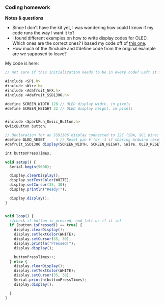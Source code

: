 ### Coding homework

**Notes & questions**
- Since I don't have the kit yet, I was wondering how could I know if my code runs the way I want it to?
- I found different examples on how to write display codes for OLED. Which ones are the correct ones? I based my code off of [this one](https://www.instructables.com/id/Fun-With-OLED-Display-and-Arduino/).
- How much of the #include and #define code from the original example are we supposed to leave?

My code is here:

```javascript
// not sure if this initialization needs to be in every code? Left it from the example sketch.

#include <SPI.h>
#include <Wire.h>
#include <Adafruit_GFX.h>
#include <Adafruit_SSD1306.h>

#define SCREEN_WIDTH 128 // OLED display width, in pixels
#define SCREEN_HEIGHT 32 // OLED display height, in pixels


#include <SparkFun_Qwiic_Button.h>
QwiicButton button;

// Declaration for an SSD1306 display connected to I2C (SDA, SCL pins)
#define OLED_RESET     4 // Reset pin # (or -1 if sharing Arduino reset pin)
Adafruit_SSD1306 display(SCREEN_WIDTH, SCREEN_HEIGHT, &Wire, OLED_RESET);

int buttonPressTimes;

void setup() {
  Serial.begin(9600);

  display.clearDisplay();
  display.setTextColor(WHITE);
  display.setCursor(35, 30);
  display.println("Ready!");

  display.display();
}


void loop() {
  //check if button is pressed, and tell us if it is!
  if (button.isPressed() == true) {
    display.clearDisplay();
    display.setTextColor(WHITE);
    display.setCursor(35, 30);
    display.println("Pressed!");
    display.display();

    buttonPressTimes++;
  } else {
    display.clearDisplay();
    display.setTextColor(WHITE);
    display.setCursor(35, 30);
    Serial.println(buttonPressTimes);
    display.display();

  }
}



```
